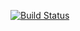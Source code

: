 [![Build Status](https://travis-ci.org/mysterycommand/writebloody-app.png?branch=master)](https://travis-ci.org/mysterycommand/writebloody-app)